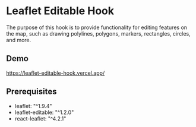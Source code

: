 # Leaflet Editable Hook
The purpose of this hook is to provide functionality for editing features on the map, such as drawing polylines, polygons, markers, rectangles, circles, and more.

## Demo 
https://leaflet-editable-hook.vercel.app/ 

## Prerequisites
- leaflet: "^1.9.4"
- leaflet-editable: "^1.2.0"
- react-leaflet: "^4.2.1"
